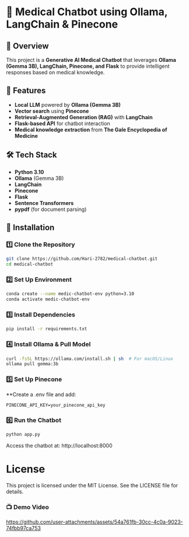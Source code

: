 # 🏥 Medical Chatbot using Ollama, LangChain & Pinecone

## 📌 Overview
This project is a **Generative AI Medical Chatbot** that leverages **Ollama (Gemma 3B), LangChain, Pinecone, and Flask** to provide intelligent responses based on medical knowledge.

## 🚀 Features
- **Local LLM** powered by **Ollama (Gemma 3B)**
- **Vector search** using **Pinecone**
- **Retrieval-Augmented Generation (RAG)** with **LangChain**
- **Flask-based API** for chatbot interaction
- **Medical knowledge extraction** from **The Gale Encyclopedia of Medicine**

## 🛠️ Tech Stack
- **Python 3.10**
- **Ollama** (Gemma 3B)
- **LangChain**
- **Pinecone**
- **Flask**
- **Sentence Transformers**
- **pypdf** (for document parsing)

## 🔧 Installation
### **1️⃣ Clone the Repository**
```bash
git clone https://github.com/Hari-2782/medical-chatbot.git
cd medical-chatbot
```
### **2️⃣ Set Up Environment**
```bash
conda create --name medic-chatbot-env python=3.10
conda activate medic-chatbot-env
```
### **3️⃣ Install Dependencies**
```bash
pip install -r requirements.txt
```
### **4️⃣ Install Ollama & Pull Model**
```bash
curl -fsSL https://ollama.com/install.sh | sh  # For macOS/Linux
ollama pull gemma:3b
```
### **5️⃣ Set Up Pinecone**
**Create a .env file and add:
```env
PINECONE_API_KEY=your_pinecone_api_key
```
### **6️⃣ Run the Chatbot**
```bash
python app.py
```
Access the chatbot at: http://localhost:8000

# License
This project is licensed under the MIT License. See the LICENSE file for details.

### **📺 Demo Video**


https://github.com/user-attachments/assets/54a761fb-30cc-4c0a-9023-74fbb97ca753



